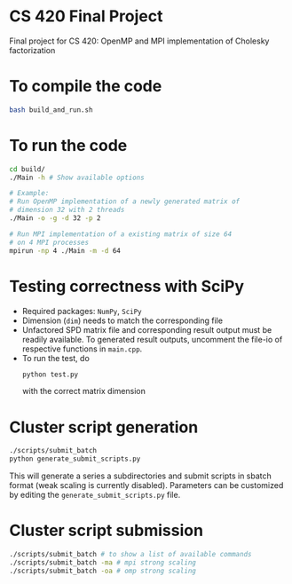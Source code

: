 # CS 420 Final Project
Final project for CS 420: OpenMP and MPI implementation of Cholesky factorization

# To compile the code 
```bash
bash build_and_run.sh
```
# To run the code 
```bash
cd build/
./Main -h # Show available options

# Example:
# Run OpenMP implementation of a newly generated matrix of
# dimension 32 with 2 threads
./Main -o -g -d 32 -p 2

# Run MPI implementation of a existing matrix of size 64
# on 4 MPI processes
mpirun -np 4 ./Main -m -d 64
```
# Testing correctness with SciPy
* Required packages: `NumPy`, `SciPy`
* Dimension (`dim`) needs to match the corresponding file
* Unfactored SPD matrix file and corresponding result output must be readily available. To generated result outputs, uncomment the file-io of respective functions in `main.cpp`.
* To run the test, do
  ```bash
  python test.py
  ``` 
  with the correct matrix dimension

# Cluster script generation
```bash
./scripts/submit_batch
python generate_submit_scripts.py
```
This will generate a series a subdirectories and submit scripts in sbatch format (weak scaling is currently disabled). Parameters can be customized by editing the `generate_submit_scripts.py` file.

# Cluster script submission
```bash
./scripts/submit_batch # to show a list of available commands
./scripts/submit_batch -ma # mpi strong scaling
./scripts/submit_batch -oa # omp strong scaling
```
